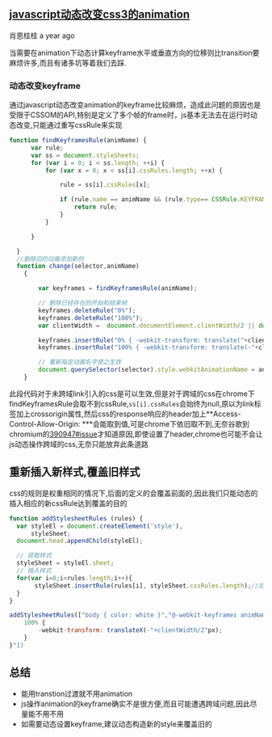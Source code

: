 ## [javascript动态改变css3的animation](http://www.shaynegui.com/javascript-changing-animation-keyframes/)



肖恩桂桂 a year ago

当需要在animation下动态计算keyframe水平或垂直方向的位移则比transition要麻烦许多,而且有诸多坑等着我们去踩.







### 动态改变keyframe

通过javascript动态改变animation的keyframe比较麻烦，造成此问题的原因也是受限于CSSOM的API,特别是定义了多个帧的frame时，js基本无法去在运行时动态改变,只能通过重写cssRule来实现

```javascript
function findKeyframesRule(animName) {
      var rule;
      var ss = document.styleSheets;
      for (var i = 0; i < ss.length; ++i) {
          for (var x = 0; x < ss[i].cssRules.length; ++x) {

              rule = ss[i].cssRules[x];

              if (rule.name == animName && (rule.type== CSSRule.KEYFRAMES_RULE || ss[i].cssRules[j].type == CSSRule.WEBKIT_KEYFRAMES_RULE )){
                  return rule;
              }
          }

      }

  }
  //删除旧的动画添加新的
  function change(selector,animName)
    {

        var keyframes = findKeyframesRule(animName);

        // 删除已经存在的开始和结束帧
        keyframes.deleteRule("0%");
        keyframes.deleteRule("100%");
        var clientWidth =  document.documentElement.clientWidth/2 || document.body.clientWidth/2 //此处为举例

        keyframes.insertRule("0% { -webkit-transform: translate("+clientWidth+"px); }");
        keyframes.insertRule("100% { -webkit-transform: translate(-"+clientWidth/2+"px); }");//结束移动屏幕一半

        // 重新指定动画名字使之生效
        document.querySelector(selector).style.webkitAnimationName = animName;
    }
```

此段代码对于未跨域link引入的css是可以生效,但是对于跨域的css在chrome下findKeyframesRule会取不到cssRule,`ss[i].cssRules`会始终为null,原以为link标签加上crossorigin属性,然后css的response响应的header加上**Access-Control-Allow-Origin: \***会能取到值,可是chrome下依旧取不到,无奈谷歌到chromium的[390947#issue](http://www.shaynegui.com/javascript-changing-animation-keyframes/chromium)才知道原因,即使设置了header,chrome也可能不会让js动态操作跨域的css,无奈只能放弃此条道路







## 重新插入新样式,覆盖旧样式





css的规则是权重相同的情况下,后面的定义的会覆盖前面的,因此我们只能动态的插入相应的新cssRule达到覆盖的目的

```javascript
function addStylesheetRules (rules) {  
  var styleEl = document.createElement('style'),
      styleSheet;
  document.head.appendChild(styleEl);

  // 获取样式
  styleSheet = styleEl.sheet;
  // 插入样式
  for(var i=0;i<rules.length;i++){
       styleSheet.insertRule(rules[i], styleSheet.cssRules.length);//后面一个参数表示插入位置的索引
  } 
}

addStylesheetRules(["body { color: white }","@-webkit-keyframes animName {  
    100% {
        -webkit-transform: translateX(-"+clientWidth/2"px);
    }
}"])
```





## 总结

- 能用transtion过渡就不用animation
- js操作animation的keyframe确实不是很方便,而且可能遭遇跨域问题,因此尽量能不用不用
- 如需要动态设置keyframe,建议动态构造新的style来覆盖旧的







